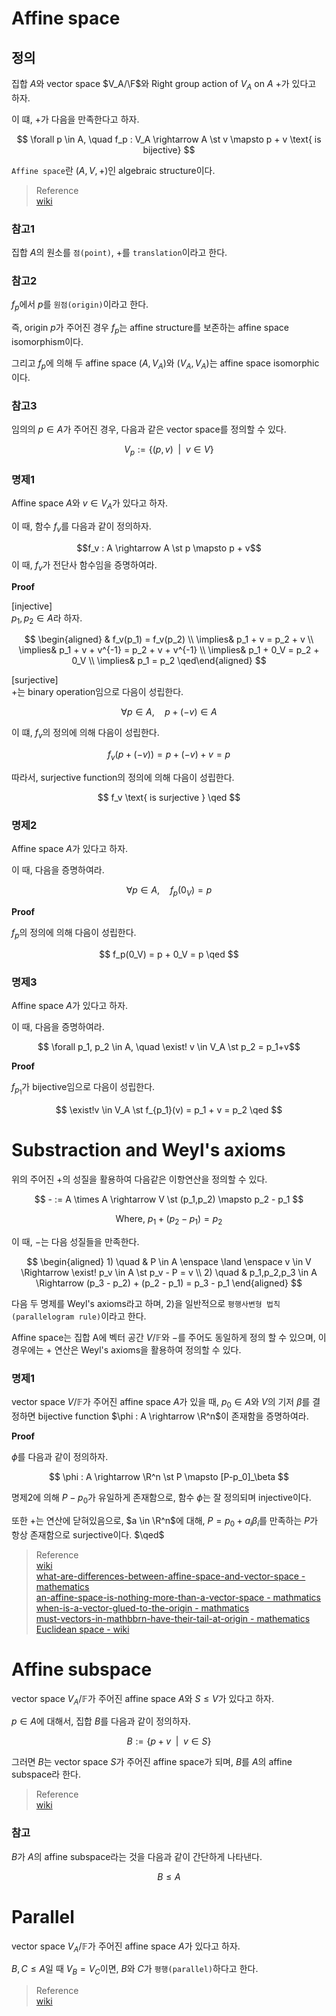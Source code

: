 # Affine space
## 정의
집합 $A$와 vector space $V_A/\F$와 Right group action of $V_A$ on $A$ $+$가 있다고 하자.

이 떄, $+$가 다음을 만족한다고 하자.


$$ \forall p \in A, \quad  f_p : V_A \rightarrow A \st v \mapsto p + v \text{ is bijective} $$

`Affine space`란 $(A,V,+)$인 algebraic structure이다.

> Reference  
> [wiki](https://en.wikipedia.org/wiki/Affine_space)  

### 참고1
집합 $A$의 원소를 `점(point)`, $+$를 `translation`이라고 한다.


### 참고2
$f_p$에서 $p$를 `원점(origin)`이라고 한다. 

즉, origin $p$가 주어진 경우 $f_p$는 affine structure를 보존하는	affine space isomorphism이다.

그리고 $f_p$에 의해 두 affine space $(A,V_A)$와 $(V_A,V_A)$는 affine space isomorphic이다. 

### 참고3
임의의 $p \in A$가 주어진 경우, 다음과 같은 vector space를 정의할 수 있다.

$$ V_p := \{(p,v) \enspace | \enspace v \in V  \} $$

### 명제1
Affine space $A$와 $v \in V_A$가 있다고 하자.

이 때, 함수 $f_v$를 다음과 같이 정의하자.

$$f_v : A \rightarrow A \st p \mapsto p + v$$
이 때, $f_v$가 전단사 함수임을 증명하여라.

**Proof**

[injective]  
$p_1,p_2 \in A$라 하자.  

$$ \begin{aligned} & f_v(p_1) = f_v(p_2) \\ \implies& p_1 + v = p_2 + v \\ \implies& p_1 + v + v^{-1} = p_2 + v + v^{-1} \\ \implies& p_1 + 0_V = p_2 + 0_V \\ \implies& p_1 = p_2 \qed\end{aligned} $$

[surjective]  
$+$는 binary operation임으로 다음이 성립한다.

$$ \forall p \in A, \quad  p + (-v) \in A $$

이 떄, $f_v$의 정의에 의해 다음이 성립한다.

$$ f_v(p + (-v)) = p + (-v) + v = p $$

따라서, surjective function의 정의에 의해 다음이 성립한다.

$$ f_v \text{ is surjective } \qed $$

### 명제2
Affine space $A$가 있다고 하자.

이 때, 다음을 증명하여라.

$$ \forall p \in A, \quad  f_p(0_V) = p $$

**Proof**

$f_p$의 정의에 의해 다음이 성립한다.

$$ f_p(0_V) = p + 0_V = p \qed $$


### 명제3
Affine space $A$가 있다고 하자.

이 때, 다음을 증명하여라.

$$ \forall p_1, p_2 \in A, \quad \exist! v \in V_A \st p_2 = p_1+v$$

**Proof**

$f_{p_1}$가 bijective임으로 다음이 성립한다.

$$ \exist!v \in V_A \st f_{p_1}(v) = p_1 + v = p_2 \qed $$

# Substraction and Weyl's axioms
위의 주어진 $+$의 성질을 활용하여 다음같은 이항연산을 정의할 수 있다.

$$ - := A \times A \rightarrow V \st (p_1,p_2) \mapsto p_2 - p_1 $$


$$ \text{Where, }  p_1 + (p_2 - p_1) = p_2 $$

이 때, $-$는 다음 성질들을 만족한다.


$$ \begin{aligned} 1) \quad & P \in A \enspace \land \enspace v \in V \Rightarrow \exist! p_v \in A \st p_v - P = v \\ 2) \quad & p_1,p_2,p_3 \in A \Rightarrow (p_3 - p_2) + (p_2 - p_1) = p_3 - p_1 \end{aligned} $$

다음 두 명제를 Weyl's axioms라고 하며, 2)을 일반적으로 `평행사변형 법칙(parallelogram rule)`이라고 한다.

Affine space는 집합 A에 벡터 공간 $V / \mathbb F$와 $-$를 주어도 동일하게 정의 할 수 있으며, 이 경우에는 $+$ 연산은 Weyl's axioms을 활용하여 정의할 수 있다.

### 명제1
vector space $V / \mathbb F$가 주어진 affine space $A$가 있을 때, $p_0 \in A$와  $V$의 기저 $\beta$를 결정하면 bijective function $\phi : A \rightarrow \R^n$이 존재함을 증명하여라.

**Proof**

$\phi$를 다음과 같이 정의하자.

$$ \phi : A \rightarrow \R^n \st P \mapsto [P-p_0]_\beta $$

명제2에 의해 $P-p_0$가 유일하게 존재함으로, 함수 $\phi$는 잘 정의되며 injective이다.

또한 +는 연산에 닫혀있음으로, $a \in \R^n$에 대해, $P = p_0 + a_i\beta_i$를 만족하는 $P$가 항상 존재함으로 surjective이다. $\qed$

> Reference  
> [wiki](https://en.wikipedia.org/wiki/Affine_space)  
> [what-are-differences-between-affine-space-and-vector-space - mathematics](https://math.stackexchange.com/questions/884666/what-are-differences-between-affine-space-and-vector-space)  
> [an-affine-space-is-nothing-more-than-a-vector-space - mathmatics](https://math.stackexchange.com/questions/3527297/an-affine-space-is-nothing-more-than-a-vector-space-whose-origin-we-try-to-forg)  
> [when-is-a-vector-glued-to-the-origin - mathmatics](https://math.stackexchange.com/questions/2392479/when-is-a-vector-glued-to-the-origin)  
> [must-vectors-in-mathbbrn-have-their-tail-at-origin - mathematics](https://math.stackexchange.com/questions/627616/must-vectors-in-mathbbrn-have-their-tail-at-origin)
> [Euclidean space - wiki](https://en.wikipedia.org/wiki/Euclidean_space) 

# Affine subspace
vector space $V_A / \mathbb F$가 주어진 affine space $A$와 $S \le V$가 있다고 하자.

$p \in A$에 대해서, 집합 $B$를 다음과 같이 정의하자.

$$ B := \{ p + v \enspace | \enspace v \in S \} $$

그러면 $B$는 vector space $S$가 주어진 affine space가 되며, $B$를 $A$의 affine subspace라 한다.

> Reference  
> [wiki](https://en.wikipedia.org/wiki/Affine_space)  

### 참고
$B$가 $A$의 affine subspace라는 것을 다음과 같이 간단하게 나타낸다.

$$ B \le A $$

# Parallel
vector space $V_A / \mathbb F$가 주어진 affine space $A$가 있다고 하자.

$B,C \le A$일 때 $V_B = V_C$이면, $B$와 $C$가 `평행(parallel)`하다고 한다.

> Reference  
> [wiki](https://en.wikipedia.org/wiki/Affine_space)  